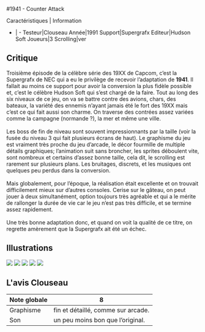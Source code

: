 #1941 - Counter Attack

Caractéristiques | Information
- | -
Testeur|Clouseau
Année|1991
Support|Supergrafx
Editeur|Hudson Soft
Joueurs|3
Scrolling|ver

## Critique
Troisième épisode de la célèbre série des 19XX de Capcom, c’est la Supergrafx de NEC qui a eu le privilège de recevoir l’adaptation de <b>1941</b>. Il fallait au moins ce support pour avoir la conversion la plus fidèle possible et, c’est le célèbre Hudson Soft qui s’est chargé de la faire. Tout au long des six niveaux de ce jeu, on va se battre contre des avions, chars, des bateaux, la variété des ennemis n’ayant jamais été le fort des 19XX mais c’est ce qui fait aussi son charme. On traverse des contrées assez variées comme la campagne (normande ?), la mer et même une ville.<br/><br/>Les boss de fin de niveau sont souvent impressionnants par la taille (voir la fusée du niveau 3 qui fait plusieurs écrans de haut). Le graphisme du jeu est vraiment très proche du jeu d’arcade, le décor fourmille de multiple détails graphiques; l’animation suit sans broncher, les sprites déboulent vite, sont nombreux et certains d’assez bonne taille, cela dit, le scrolling est rarement sur plusieurs plans. Les bruitages, discrets, et les musiques ont quelques peu perdus dans la conversion.<br/><br/>Mais globalement, pour l’époque, la réalisation était excellente et on trouvait difficilement mieux sur d’autres consoles. Cerise sur le gâteau, on peut jouer à deux simultanément, option toujours très agréable et qui a le mérite de rallonger la durée de vie car le jeu n’est pas très difficile, et se termine assez rapidement.<br/><br/>Une très bonne adaptation donc, et quand on voit la qualité de ce titre, on regrette amèrement que la Supergrafx ait été un échec.

## Illustrations
![](http://www.shmup.com/images/thumbs/1941_supergrafx_1.jpg)
![](http://www.shmup.com/images/thumbs/1941_supergrafx_2.jpg)
![](http://www.shmup.com/images/thumbs/1941_supergrafx_3.jpg)
![](http://www.shmup.com/images/thumbs/)
![](http://www.shmup.com/images/thumbs/)

## L'avis Clouseau
Note globale|8
-|-
Graphisme|fin et détaillé, comme sur arcade.
Son|un peu moins bon que l’original.
